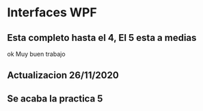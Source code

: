 # Interfaces WPF
## Esta completo hasta el 4, El 5 esta a medias
ok
Muy buen trabajo

## Actualizacion 26/11/2020 
## Se acaba la practica 5